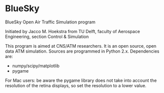 BlueSky
=======

BlueSky Open Air Traffic Simulation program 

Initiated by Jacco M. Hoekstra from TU Delft, faculty of Aerospace Engineering, section Control & Simulation

This program is aimed at CNS/ATM researchers. It is an open source, open data ATM simulation. Sources are programmed
in Python 2.x. Dependencies are:

  - numpy/scipy/matplotlib
  - pygame

For Mac users: be aware the pygame library does not take into account the resolution of the retina displays,
so set the resolution to a lower value.
